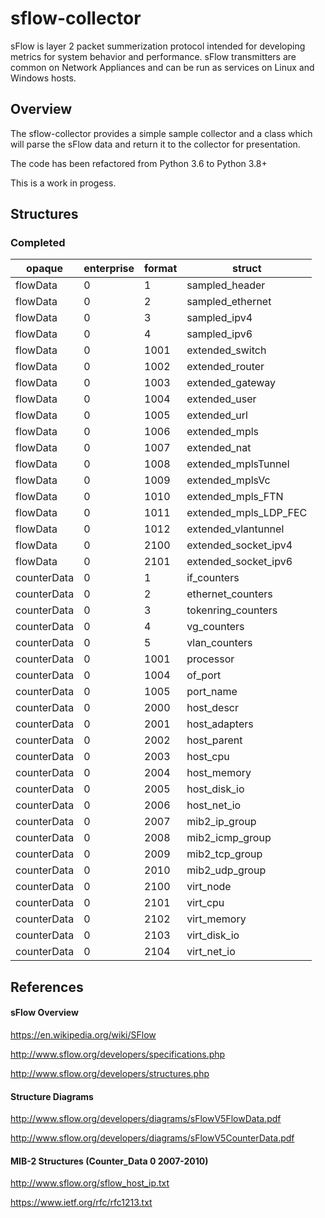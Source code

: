 # sflow-collector

sFlow is layer 2 packet summerization protocol intended for developing metrics for system behavior and performance. sFlow transmitters are common on Network Appliances and can be run as services on Linux and Windows hosts.

## Overview

The sflow-collector provides a simple sample collector and a class which will parse the sFlow data and return it to the collector for presentation.

The code has been refactored from Python 3.6 to Python 3.8+

This is a work in progess.

## Structures

### Completed

| opaque      | enterprise | format | struct                |
| ----------- | ---------- | ------ | --------------------- |
| flowData    | 0          | 1      | sampled_header        |
| flowData    | 0          | 2      | sampled_ethernet      |
| flowData    | 0          | 3      | sampled_ipv4          |
| flowData    | 0          | 4      | sampled_ipv6          |
| flowData    | 0          | 1001   | extended_switch       |
| flowData    | 0          | 1002   | extended_router       |
| flowData    | 0          | 1003   | extended_gateway      |
| flowData    | 0          | 1004   | extended_user         |
| flowData    | 0          | 1005   | extended_url          |
| flowData    | 0          | 1006   | extended_mpls         |
| flowData    | 0          | 1007   | extended_nat          |
| flowData    | 0          | 1008   | extended_mplsTunnel   |
| flowData    | 0          | 1009   | extended_mplsVc       |
| flowData    | 0          | 1010   | extended_mpls_FTN     |
| flowData    | 0          | 1011   | extended_mpls_LDP_FEC |
| flowData    | 0          | 1012   | extended_vlantunnel   |
| flowData    | 0          | 2100   | extended_socket_ipv4  |
| flowData    | 0          | 2101   | extended_socket_ipv6  |
| counterData | 0          | 1      | if_counters           |
| counterData | 0          | 2      | ethernet_counters     |
| counterData | 0          | 3      | tokenring_counters    |
| counterData | 0          | 4      | vg_counters           |
| counterData | 0          | 5      | vlan_counters         |
| counterData | 0          | 1001   | processor             |
| counterData | 0          | 1004   | of_port               |
| counterData | 0          | 1005   | port_name             |
| counterData | 0          | 2000   | host_descr            |
| counterData | 0          | 2001   | host_adapters         |
| counterData | 0          | 2002   | host_parent           |
| counterData | 0          | 2003   | host_cpu              |
| counterData | 0          | 2004   | host_memory           |
| counterData | 0          | 2005   | host_disk_io          |
| counterData | 0          | 2006   | host_net_io           |
| counterData | 0          | 2007   | mib2_ip_group         |
| counterData | 0          | 2008   | mib2_icmp_group       |
| counterData | 0          | 2009   | mib2_tcp_group        |
| counterData | 0          | 2010   | mib2_udp_group        |
| counterData | 0          | 2100   | virt_node             |
| counterData | 0          | 2101   | virt_cpu              |
| counterData | 0          | 2102   | virt_memory           |
| counterData | 0          | 2103   | virt_disk_io          |
| counterData | 0          | 2104   | virt_net_io           |

## References

#### sFlow Overview

https://en.wikipedia.org/wiki/SFlow

http://www.sflow.org/developers/specifications.php

http://www.sflow.org/developers/structures.php

#### Structure Diagrams

http://www.sflow.org/developers/diagrams/sFlowV5FlowData.pdf

http://www.sflow.org/developers/diagrams/sFlowV5CounterData.pdf

#### MIB-2 Structures (Counter_Data 0 2007-2010)

http://www.sflow.org/sflow_host_ip.txt

https://www.ietf.org/rfc/rfc1213.txt
